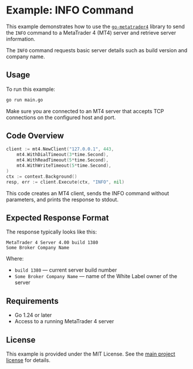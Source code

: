 # Example: INFO Command

This example demonstrates how to use the [`go-metatrader4`](https://github.com/valentineus/go-metatrader4) library to send the `INFO` command to a MetaTrader 4 (MT4) server and retrieve server information.

The `INFO` command requests basic server details such as build version and company name.

## Usage

To run this example:

```bash
go run main.go
```

Make sure you are connected to an MT4 server that accepts TCP connections on the configured host and port.

## Code Overview

```go
client := mt4.NewClient("127.0.0.1", 443,
    mt4.WithDialTimeout(3*time.Second),
    mt4.WithReadTimeout(5*time.Second),
    mt4.WithWriteTimeout(5*time.Second),
)
ctx := context.Background()
resp, err := client.Execute(ctx, "INFO", nil)

```

This code creates an MT4 client, sends the INFO command without parameters, and prints the response to stdout.

## Expected Response Format

The response typically looks like this:

```text
MetaTrader 4 Server 4.00 build 1380
Some Broker Company Name
```

Where:

- `build 1380` — current server build number
- `Some Broker Company Name` — name of the White Label owner of the server

## Requirements

- Go 1.24 or later
- Access to a running MetaTrader 4 server

## License

This example is provided under the MIT License. See the [main project license](../../LICENSE.txt) for details.